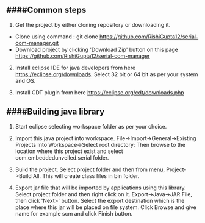 ####Common steps
------

1. Get the project by either cloning repository or downloading it.

- Clone using command : git clone https://github.com/RishiGupta12/serial-com-manager.git
- Download project by clicking 'Download Zip' button on this page https://github.com/RishiGupta12/serial-com-manager

2. Install eclipse IDE for java developers from here https://eclipse.org/downloads. Select 32 bit or 64 bit as per your system and OS.

3. Install CDT plugin from here https://eclipse.org/cdt/downloads.php

####Building java library
------

1. Start eclipse selecting workspace folder as per your choice.

2. Import this java project into workspace.
   File->Import->General->Existing Projects Into Workspace->Select root directory:
   Then browse to the location where this project exist and select com.embeddedunveiled.serial folder.
   
3. Build the project.
   Select project folder and then from menu, Project->Build All.
   This will create class files in bin folder.
   
4. Export jar file that will be imported by applications using this library.
   Select project folder and then right click on it.
   Export->Java->JAR File, then click 'Next>' button.
   Select the export destination which is the place where this jar will be placed on file system.
   Click Browse and give name for example scm and click Finish button.
